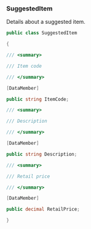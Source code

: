 ### SuggestedItem 

Details about a suggested item.
```csharp
public class SuggestedItem

{

/// <summary>

/// Item code

/// </summary>

[DataMember]

public string ItemCode;

/// <summary>

/// Description

/// </summary>

[DataMember]

public string Description;

/// <summary>

/// Retail price

/// </summary>

[DataMember]

public decimal RetailPrice;

}
```